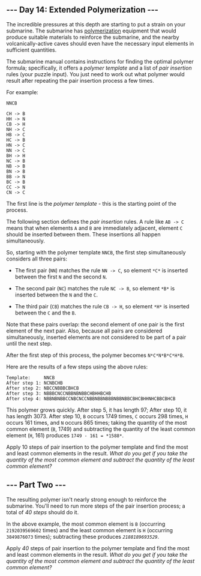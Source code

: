 ## --- Day 14: Extended Polymerization --- ##

The incredible pressures at this depth are starting to put a strain on
your submarine. The submarine has [polymerization](https://en.wikipedia.org/wiki/Polymerization)
equipment that would produce suitable materials to reinforce the
submarine, and the nearby volcanically-active caves should even have
the necessary input elements in sufficient quantities.

The submarine manual contains instructions for finding the optimal
polymer formula; specifically, it offers a *polymer template* and a
list of *pair insertion* rules (your puzzle input). You just need to
work out what polymer would result after repeating the pair insertion
process a few times.

For example:

    NNCB
    
    CH -> B
    HH -> N
    CB -> H
    NH -> C
    HB -> C
    HC -> B
    HN -> C
    NN -> C
    BH -> H
    NC -> B
    NB -> B
    BN -> B
    BB -> N
    BC -> B
    CC -> N
    CN -> C

The first line is the *polymer template* - this is the starting point
of the process.

The following section defines the *pair insertion* rules. A rule like `AB
-> C` means that when elements `A` and `B` are immediately adjacent,
element `C` should be inserted between them. These insertions all
happen simultaneously.

So, starting with the polymer template `NNCB`, the first step
simultaneously considers all three pairs:

  * The first pair (`NN`) matches the rule `NN -> C`, so element `*C*`
    is inserted between the first `N` and the second `N`.

  * The second pair (`NC`) matches the rule `NC -> B`, so element `*B*`
    is inserted between the `N` and the `C`.

  * The third pair (`CB`) matches the rule `CB -> H`, so element `*H*`
    is inserted between the `C` and the `B`.

Note that these pairs overlap: the second element of one pair is the
first element of the next pair. Also, because all pairs are considered
simultaneously, inserted elements are not considered to be part of a
pair until the next step.

After the first step of this process, the polymer becomes `N*C*N*B*C*H*B`.

Here are the results of a few steps using the above rules:

    Template:     NNCB
    After step 1: NCNBCHB
    After step 2: NBCCNBBBCBHCB
    After step 3: NBBBCNCCNBBNBNBBCHBHHBCHB
    After step 4: NBBNBNBBCCNBCNCCNBBNBBNBBBNBBNBBCBHCBHHNHCBBCBHCB

This polymer grows quickly. After step 5, it has length 97; After step
10, it has length 3073. After step 10, `B` occurs 1749 times, `C`
occurs 298 times, `H` occurs 161 times, and `N` occurs 865 times;
taking the quantity of the most common element (`B`, 1749) and
subtracting the quantity of the least common element (`H`, 161)
produces `1749 - 161 = *1588*`.

Apply 10 steps of pair insertion to the polymer template and find the
most and least common elements in the result. *What do you get if you
take the quantity of the most common element and subtract the quantity
of the least common element?*

## --- Part Two --- ##

The resulting polymer isn't nearly strong enough to reinforce the
submarine. You'll need to run more steps of the pair insertion process;
a total of *40 steps* should do it.

In the above example, the most common element is `B` (occurring `2192039569602`
times) and the least common element is `H` (occurring `3849876073`
times); subtracting these produces *`2188189693529`*.

Apply *40* steps of pair insertion to the polymer template and find the
most and least common elements in the result. *What do you get if you
take the quantity of the most common element and subtract the quantity
of the least common element?*

